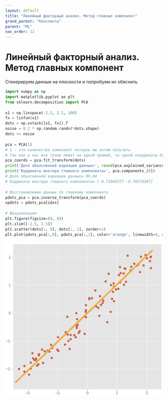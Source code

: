 ```yaml
---
layout: default
title: "Линейный факторный анализ. Метод главных компонент"
grand_parent: "Конспекты"
parent: "ML"
nav_order: 12
---
```


# Линейный факторный анализ. Метод главных компонент

Сгенерируем данные на плоскости и попробуем их обяснить

```py
import numpy as np
import matplotlib.pyplot as plt
from sklearn.decomposition import PCA

x1 = np.linspace(-2.2, 2.2, 100)
fx = linfun(x1)
dots = np.vstack([x1, fx]).T
noise = 0.2 * np.random.randn(*dots.shape)
dots += noise

pca = PCA(1)
# 1 - это количество компонент которое мы хотим получить
# Так как у нас все точки лежат на одной прямой, то одной координаты будет достаточно
pca_coords = pca.fit_transform(dots)
print('Доля объясненной вариации данных=', round(pca.explained_variance_ratio_[0]*100, 2))
print('Кординаты вектора главного компонента=', pca.components_[0])
# Доля объясненной вариации данных= 99.04
# Кординаты вектора главного компонента= [-0.71045377 -0.70374387]

# Восстановление данных по главному компоненту
pdots_pca = pca.inverse_transform(pca_coords)
vpdots = pdots_pca[idxs]

# Визуализация
plt.figure(figsize=(8, 8))
plt.xlim([-2.5, 2.5])
plt.scatter(dots[:, 0], dots[:, 1], zorder=1)
plt.plot(pdots_pca[:,0], pdots_pca[:,1], color='orange', linewidth=4, zorder=4)
```

![Линейный факторный анализ. Метод главных компонент](/assets/images/plt19.png)